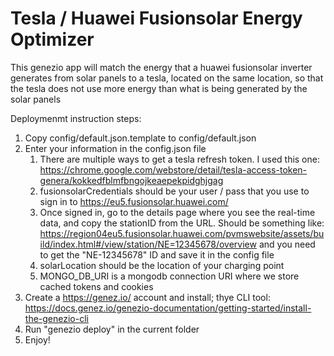# Tesla / Huawei Fusionsolar Energy Optimizer

This genezio app will match the energy that a huawei fusionsolar inverter generates from solar panels to a tesla, located on the same location, so that the tesla does not use more energy than what is being generated by the solar panels

Deploymenmt instruction steps:

1. Copy config/default.json.template to config/default.json
2. Enter your information in the config.json file
    1. There are multiple ways to get a tesla refresh token. I used this one: https://chrome.google.com/webstore/detail/tesla-access-token-genera/kokkedfblmfbngojkeaepekpidghjgag
    2. fusionsolarCredentials should be your user / pass that you use to sign in to https://eu5.fusionsolar.huawei.com/
    3. Once signed in, go to the details page where you see the real-time data, and copy the stationID from the URL. Should be something like: https://region04eu5.fusionsolar.huawei.com/pvmswebsite/assets/build/index.html#/view/station/NE=12345678/overview and you need to get the "NE-12345678" ID and save it in the config file
    4. solarLocation should be the location of your charging point
    5. MONGO_DB_URI is a mongodb connection URI where  we store cached tokens and cookies
3. Create a https://genez.io/ account and install; thye CLI tool: https://docs.genez.io/genezio-documentation/getting-started/install-the-genezio-cli
4. Run "genezio deploy" in the current folder
5. Enjoy!
